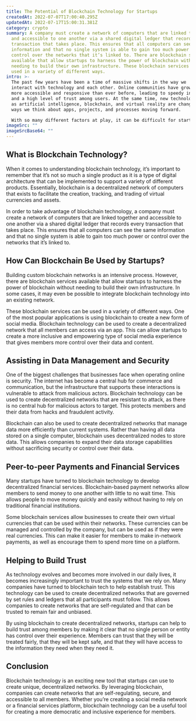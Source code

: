 ```yaml
---
title: The Potential of Blockchain Technology for Startups
createdAt: 2022-07-07T17:00:40.295Z
updatedAt: 2022-07-17T15:00:31.381Z
category: crypto
summary: A company must create a network of computers that are linked together
  and accessible to one another via a shared digital ledger that records every
  transaction that takes place. This ensures that all computers can see the same
  information and that no single system is able to gain too much power or
  control over the networks that it’s linked to. There are blockchain services
  available that allow startups to harness the power of blockchain without
  needing to build their own infrastructure. These blockchain services can be
  used in a variety of different ways.
intro: >-
  The past few years have been a time of massive shifts in the way we
  interact with technology and each other. Online communities have grown to be
  more accessible and responsive than ever before, leading to speedy innovations
  and a high level of trust among users. At the same time, new technologies such
  as artificial intelligence, blockchain, and virtual reality are changing the
  ways we think about apps, projects, and processes moving forward. 

  With so many different factors at play, it can be difficult for startups to know where they should focus their efforts first. Many companies have taken an interest in blockchain technology recently because its decentralized nature makes it an appealing option for creating secure online communities without the risk of a single entity having too much control over members or their data.
imageSrc: ""
imageSrcBase64: ""
---
```


## What is Blockchain Technology?

When it comes to understanding blockchain technology, it’s important to remember that it’s not so much a single product as it is a type of digital architecture that can be implemented to support a variety of different products. Essentially, blockchain is a decentralized network of computers that exists to facilitate the creation, tracking, and trading of virtual currencies and assets.

In order to take advantage of blockchain technology, a company must create a network of computers that are linked together and accessible to one another via a shared digital ledger that records every transaction that takes place. This ensures that all computers can see the same information and that no single system is able to gain too much power or control over the networks that it’s linked to.

## How Can Blockchain Be Used by Startups?

Building custom blockchain networks is an intensive process. However, there are blockchain services available that allow startups to harness the power of blockchain without needing to build their own infrastructure. In some cases, it may even be possible to integrate blockchain technology into an existing network.

These blockchain services can be used in a variety of different ways. One of the most popular applications is using blockchain to create a new form of social media. Blockchain technology can be used to create a decentralized network that all members can access via an app. This can allow startups to create a more inclusive and empowering type of social media experience that gives members more control over their data and content.

## Assisting in Data Management and Security

One of the biggest challenges that businesses face when operating online is security. The internet has become a central hub for commerce and communication, but the infrastructure that supports these interactions is vulnerable to attack from malicious actors. Blockchain technology can be used to create decentralized networks that are resistant to attack, as there is no central hub for malicious actors to target. This protects members and their data from hacks and fraudulent activity.

Blockchain can also be used to create decentralized networks that manage data more efficiently than current systems. Rather than having all data stored on a single computer, blockchain uses decentralized nodes to store data. This allows companies to expand their data storage capabilities without sacrificing security or control over their data.

## Peer-to-peer Payments and Financial Services

Many startups have turned to blockchain technology to develop decentralized financial services. Blockchain-based payment networks allow members to send money to one another with little to no wait time. This allows people to move money quickly and easily without having to rely on traditional financial institutions.

Some blockchain services allow businesses to create their own virtual currencies that can be used within their networks. These currencies can be managed and controlled by the company, but can be used as if they were real currencies. This can make it easier for members to make in-network payments, as well as encourage them to spend more time on a platform.

## Helping to Build Trust

As technology evolves and becomes more involved in our daily lives, it becomes increasingly important to trust the systems that we rely on. Many companies have turned to blockchain tech to help establish trust. This technology can be used to create decentralized networks that are governed by set rules and ledgers that all participants must follow. This allows companies to create networks that are self-regulated and that can be trusted to remain fair and unbiased.

By using blockchain to create decentralized networks, startups can help to build trust among members by making it clear that no single person or entity has control over their experience. Members can trust that they will be treated fairly, that they will be kept safe, and that they will have access to the information they need when they need it.

## Conclusion

Blockchain technology is an exciting new tool that startups can use to create unique, decentralized networks. By leveraging blockchain, companies can create networks that are self-regulating, secure, and accessible to all members. Whether you’re creating a social media network or a financial services platform, blockchain technology can be a useful tool for creating a more democratic and inclusive experience for members.
